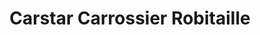 ---
title: "Carstar Carrossier Robitaille"
url: /quebec/carstar-carrossier-robitaille/
shop: Autowerkstatt
---